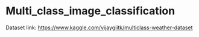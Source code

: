 # Multi_class_image_classification

Dataset link: https://www.kaggle.com/vijaygiitk/multiclass-weather-dataset
